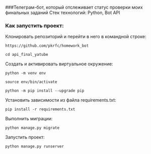 ###Телеграм-бот, который отслеживает статус проверки моих финальных заданий
Стек технологий:
Python, Bot API 
### Как запустить проект:

Клонировать репозиторий и перейти в него в командной строке:

```
https://github.com/pkrfc/homework_bot
```

```
cd api_final_yatube
```

Cоздать и активировать виртуальное окружение:

```
python -m venv env
```

```
source env/bin/activate
```

```
python -m pip install --upgrade pip
```

Установить зависимости из файла requirements.txt:

```
pip install -r requirements.txt
```

Выполнить миграции:

```
python manage.py migrate
```

Запустить проект:

```
python manage.py runserver
```

